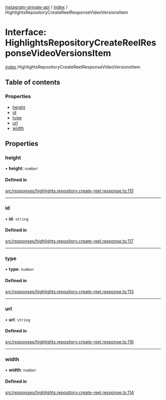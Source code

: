 [instagram-private-api](../../README.md) / [index](../../modules/index.md) / HighlightsRepositoryCreateReelResponseVideoVersionsItem

# Interface: HighlightsRepositoryCreateReelResponseVideoVersionsItem

[index](../../modules/index.md).HighlightsRepositoryCreateReelResponseVideoVersionsItem

## Table of contents

### Properties

- [height](HighlightsRepositoryCreateReelResponseVideoVersionsItem.md#height)
- [id](HighlightsRepositoryCreateReelResponseVideoVersionsItem.md#id)
- [type](HighlightsRepositoryCreateReelResponseVideoVersionsItem.md#type)
- [url](HighlightsRepositoryCreateReelResponseVideoVersionsItem.md#url)
- [width](HighlightsRepositoryCreateReelResponseVideoVersionsItem.md#width)

## Properties

### height

• **height**: `number`

#### Defined in

[src/responses/highlights.repository.create-reel.response.ts:115](https://github.com/Nerixyz/instagram-private-api/blob/0e0721c/src/responses/highlights.repository.create-reel.response.ts#L115)

___

### id

• **id**: `string`

#### Defined in

[src/responses/highlights.repository.create-reel.response.ts:117](https://github.com/Nerixyz/instagram-private-api/blob/0e0721c/src/responses/highlights.repository.create-reel.response.ts#L117)

___

### type

• **type**: `number`

#### Defined in

[src/responses/highlights.repository.create-reel.response.ts:113](https://github.com/Nerixyz/instagram-private-api/blob/0e0721c/src/responses/highlights.repository.create-reel.response.ts#L113)

___

### url

• **url**: `string`

#### Defined in

[src/responses/highlights.repository.create-reel.response.ts:116](https://github.com/Nerixyz/instagram-private-api/blob/0e0721c/src/responses/highlights.repository.create-reel.response.ts#L116)

___

### width

• **width**: `number`

#### Defined in

[src/responses/highlights.repository.create-reel.response.ts:114](https://github.com/Nerixyz/instagram-private-api/blob/0e0721c/src/responses/highlights.repository.create-reel.response.ts#L114)
